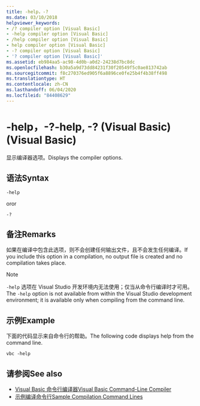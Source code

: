 ```yaml
---
title: -help，-?
ms.date: 03/10/2018
helpviewer_keywords:
- /? compiler option [Visual Basic]
- -help compiler option [Visual Basic]
- /help compiler option [Visual Basic]
- help compiler option [Visual Basic]
- -? compiler option [Visual Basic]
- '? compiler option [Visual Basic]'
ms.assetid: eb984aa5-ac98-4d0b-a0d2-24238d7bc8dc
ms.openlocfilehash: b30a5a9d73dd84231f30f20549f5c0ae813742ab
ms.sourcegitcommit: f8c270376ed905f6a8896ce0fe25b4f4b38ff498
ms.translationtype: HT
ms.contentlocale: zh-CN
ms.lasthandoff: 06/04/2020
ms.locfileid: "84408629"
---
```

# <a name="-help---visual-basic"></a><span data-ttu-id="4593f-102">-help，-?</span><span class="sxs-lookup"><span data-stu-id="4593f-102">-help, -?</span></span> <span data-ttu-id="4593f-103">(Visual Basic)</span><span class="sxs-lookup"><span data-stu-id="4593f-103">(Visual Basic)</span></span>
<span data-ttu-id="4593f-104">显示编译器选项。</span><span class="sxs-lookup"><span data-stu-id="4593f-104">Displays the compiler options.</span></span>  
  
## <a name="syntax"></a><span data-ttu-id="4593f-105">语法</span><span class="sxs-lookup"><span data-stu-id="4593f-105">Syntax</span></span>  
  
```console  
-help  
```

<span data-ttu-id="4593f-106">or</span><span class="sxs-lookup"><span data-stu-id="4593f-106">or</span></span>  

```console
-?  
```  
  
## <a name="remarks"></a><span data-ttu-id="4593f-107">备注</span><span class="sxs-lookup"><span data-stu-id="4593f-107">Remarks</span></span>  
 <span data-ttu-id="4593f-108">如果在编译中包含此选项，则不会创建任何输出文件，且不会发生任何编译。</span><span class="sxs-lookup"><span data-stu-id="4593f-108">If you include this option in a compilation, no output file is created and no compilation takes place.</span></span>  
  
> [!NOTE]
> <span data-ttu-id="4593f-109">`-help` 选项在 Visual Studio 开发环境内无法使用；仅当从命令行编译时才可用。</span><span class="sxs-lookup"><span data-stu-id="4593f-109">The `-help` option is not available from within the Visual Studio development environment; it is available only when compiling from the command line.</span></span>  
  
## <a name="example"></a><span data-ttu-id="4593f-110">示例</span><span class="sxs-lookup"><span data-stu-id="4593f-110">Example</span></span>  
 <span data-ttu-id="4593f-111">下面的代码显示来自命令行的帮助。</span><span class="sxs-lookup"><span data-stu-id="4593f-111">The following code displays help from the command line.</span></span>  
  
```console  
vbc -help  
```  
  
## <a name="see-also"></a><span data-ttu-id="4593f-112">请参阅</span><span class="sxs-lookup"><span data-stu-id="4593f-112">See also</span></span>

- [<span data-ttu-id="4593f-113">Visual Basic 命令行编译器</span><span class="sxs-lookup"><span data-stu-id="4593f-113">Visual Basic Command-Line Compiler</span></span>](index.md)
- [<span data-ttu-id="4593f-114">示例编译命令行</span><span class="sxs-lookup"><span data-stu-id="4593f-114">Sample Compilation Command Lines</span></span>](sample-compilation-command-lines.md)
